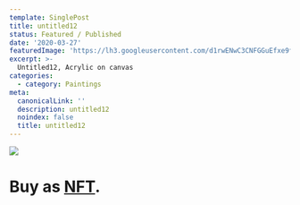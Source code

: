 ```yaml
---
template: SinglePost
title: untitled12
status: Featured / Published
date: '2020-03-27'
featuredImage: 'https://lh3.googleusercontent.com/d1rwENwC3CNFGGuEfxe9fuh9_9-RK0nVRvqZQEMG4qE_7guMU_vzH3tx3goVD9Pq0ArLKu9uIU8lh94JzxrKa35kvuErMTwtoHqUzg=w600'
excerpt: >-
  Untitled12, Acrylic on canvas
categories:
  - category: Paintings
meta:
  canonicalLink: ''
  description: untitled12
  noindex: false
  title: untitled12
---
```

![](https://lh3.googleusercontent.com/d1rwENwC3CNFGGuEfxe9fuh9_9-RK0nVRvqZQEMG4qE_7guMU_vzH3tx3goVD9Pq0ArLKu9uIU8lh94JzxrKa35kvuErMTwtoHqUzg=w600)

# Buy as **[NFT](https://opensea.io/assets/0x495f947276749ce646f68ac8c248420045cb7b5e/62039412101769961261145110206393106663163125283349866564998716383817378037761/)**.
